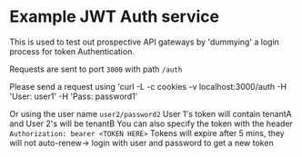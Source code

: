 # Example JWT Auth service

This is used to test out prospective API gateways by 'dummying' a login process for token Authentication.

Requests are sent to port `3000` with path `/auth`

Please send a request using 'curl -L -c cookies -v localhost:3000/auth -H 'User: user1' -H 'Pass: password1'

Or using the user name `user2/password2`
User 1's token will contain tenantA and User 2's will be tenantB
You can also specify the token with the header `Authorization: bearer <TOKEN HERE>`
Tokens will expire after 5 mins, they will not auto-renew-> login with user and password to get a new token